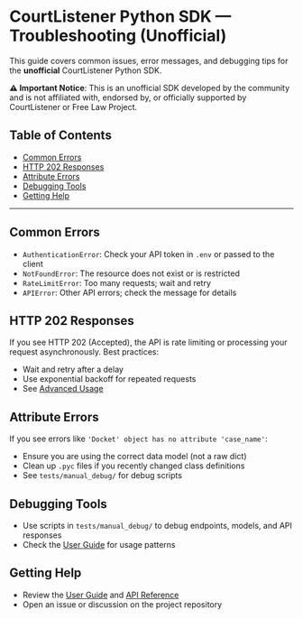 # CourtListener Python SDK — Troubleshooting (Unofficial)

This guide covers common issues, error messages, and debugging tips for the **unofficial** CourtListener Python SDK.

**⚠️ Important Notice**: This is an unofficial SDK developed by the community and is not affiliated with, endorsed by, or officially supported by CourtListener or Free Law Project.

## Table of Contents
- [Common Errors](#common-errors)
- [HTTP 202 Responses](#http-202-responses)
- [Attribute Errors](#attribute-errors)
- [Debugging Tools](#debugging-tools)
- [Getting Help](#getting-help)

---

## Common Errors

- `AuthenticationError`: Check your API token in `.env` or passed to the client
- `NotFoundError`: The resource does not exist or is restricted
- `RateLimitError`: Too many requests; wait and retry
- `APIError`: Other API errors; check the message for details

## HTTP 202 Responses

If you see HTTP 202 (Accepted), the API is rate limiting or processing your request asynchronously. Best practices:
- Wait and retry after a delay
- Use exponential backoff for repeated requests
- See [Advanced Usage](./advanced_usage.md#handling-rate-limits)

## Attribute Errors

If you see errors like `'Docket' object has no attribute 'case_name'`:
- Ensure you are using the correct data model (not a raw dict)
- Clean up `.pyc` files if you recently changed class definitions
- See `tests/manual_debug/` for debug scripts

## Debugging Tools

- Use scripts in `tests/manual_debug/` to debug endpoints, models, and API responses
- Check the [User Guide](./user_guide.md) for usage patterns

## Getting Help

- Review the [User Guide](./user_guide.md) and [API Reference](./api_reference.md)
- Open an issue or discussion on the project repository 